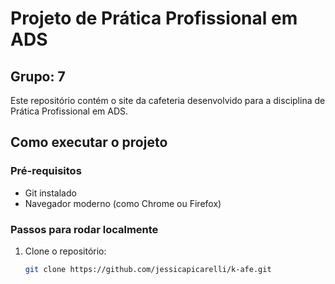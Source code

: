 # Projeto de Prática Profissional em ADS
## Grupo: 7

Este repositório contém o site da cafeteria desenvolvido para a disciplina de Prática Profissional em ADS.

## Como executar o projeto

### Pré-requisitos

- Git instalado
- Navegador moderno (como Chrome ou Firefox)

### Passos para rodar localmente

1. Clone o repositório:
   ```bash
   git clone https://github.com/jessicapicarelli/k-afe.git
